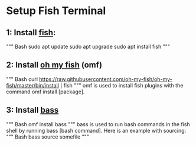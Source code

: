 # Setup Fish Terminal
## 1: Install [fish](https://github.com/fish-shell/fish-shell):
""" Bash
sudo apt update 
sudo apt upgrade
sudo apt install fish
"""
## 2: Install [oh my fish](https://github.com/oh-my-fish/oh-my-fish) (omf)
""" Bash
curl https://raw.githubusercontent.com/oh-my-fish/oh-my-fish/master/bin/install | fish
"""
omf is used to install fish plugins with the command omf install [package].

## 3: Install [bass](https://github.com/edc/bass?tab=readme-ov-file)
""" Bash
omf install bass
"""
bass is used to run bash commands in the fish shell by running bass [bash command]. Here is an example with sourcing:
""" Bash
bass source somefile
"""
